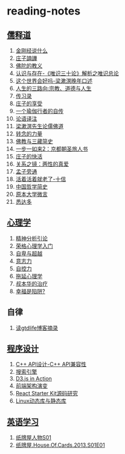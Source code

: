 # reading-notes
## [儒释道][1]
1. [金刚经说什么](eastern_philosophy/jin_gang_jing_shuo_shen_me.md)
1. [庄子諵譁](eastern_philosophy/zhuang_zi_nan_hua.md)
1. [佛陀的教义](eastern_philosophy/fo_tuo_jiao_yi.md)
1. [认识与存在-《唯识三十论》解析之唯识总论](eastern_philosophy/wei_shi_san_shi_lun.md)
1. [这个世界会好吗-梁漱溟晚年口述](eastern_philosophy/liang_shu_min_wan_nian_kou_shu.md)
1. [人生的三路向:宗教、道德与人生](eastern_philosophy/ren_sheng_de_san_lu_xiang.md)
1. [传习录](eastern_philosophy/chuan_xi_lu.md)
1. [庄子的享受](eastern_philosophy/zhuang_zi_de_xiang_shou.md)
1. [一个瑜伽行者的自传](eastern_philosophy/yi_ge_yu_jia_xing_zhe_de_zi_zhuan.md)
1. [论语译注](eastern_philosophy/lun_yu_yi_zhu.md)
1. [梁漱溟先生论儒佛道](eastern_philosophy/liang_shu_min_xian_sheng_lun_ru_fo_dao.md)
1. [转念的力量](eastern_philosophy/zhuan_nian_de_li_liang.md)
1. [佛教与三藏简史](eastern_philosophy/fo_jiao_yu_san_zang_jian_shi.md)
1. [一步一如来2：京都朝圣旅人书](eastern_philosophy/yi_bu_yi_ru_lai2.md)
1. [庄子的快活](eastern_philosophy/zhuang_zi_de_kuai_huo.md)
1. [关系之镜：两性的真爱](eastern_philosophy/liang_xing_de_zhen_ai.md)
1. [孟子旁通](eastern_philosophy/meng_zi_pang_tong.md)
1. [活着活着就老了-十信](eastern_philosophy/shi_xin.md)
1. [中国哲学简史](eastern_philosophy/zhong_guo_zhe_xue_jian_shi.md)
1. [原本大学微言](eastern_philosophy/yuan_ben_da_xue_wei_yan.md)
1. [悉达多](eastern_philosophy/xi_da_duo.md)

## [心理学][2]
1. [精神分析引论](psychology/general_introduction_to_psycho_analysis.md)
1. [荣格心理学入门](psychology/a_primer_of_jungian_psychology.md)
1. [自卑与超越](psychology/inferiority_and_superiority.md)
1. [意志力](psychology/willpower.md)
1. [自控力](psychology/the_willpower_instinct.md)
1. [拖延心理学](psychology/procrastination.md)
1. [叔本华的治疗](psychology/the_schopenhauer_cure.md)
1. [幸福是陷阱?](psychology/the_happiness_trap.md)

## 自律
1. [读gtdlife博客摘录](gtdlife.md)

## [程序设计][3]
1. [C++ API设计-C++ API兼容性](programming/cpp_api_design.md)
1. [搜索引擎](programming/search_engine.md)
1. [D3.js in Action](programming/d3js_in_action.md)
1. [前端架构演变](programming/front-end_architecture.md)
1. [React Starter Kit源码研究](programming/react-start-kit.md)
1. [Linux动态库与静态库](programming/linux_lib.md)

## [英语学习][4]
1. [纸牌屋人物S01](english/character_relation_s01.md)
1. [纸牌屋.House.Of.Cards.2013.S01E01](english/house-of-cards-2013-s01e01.md)

[1]: eastern_philosophy/
[2]: psychology/
[3]: programming/
[4]: english/
